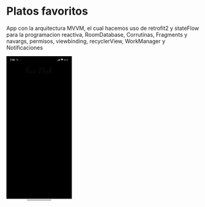 # Platos favoritos

App con la arquitectura MVVM, el cual hacemos uso de retrofit2 y stateFlow para la programacion reactiva, RoomDatabase, Corrutinas, Fragments y navargs, permisos, viewbinding, recyclerView, WorkManager y Notificaciones

<img align="center" height="380" src="https://github.com/JuanSebastian07/PlatosFavoritos/blob/main/Screenshots/videosplatosfav.gif">
